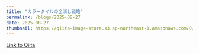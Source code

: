 ```yaml
---
title: "カラータイルの全消し戦略"
permalink: /blogs/2025-08-27
date: 2025-08-27
thumbnail: https://qiita-image-store.s3.ap-northeast-1.amazonaws.com/0/905155/195d48bb-dd56-4973-867b-ee91b9e16b63.png
---
```


[Link to Qiita](https://qiita.com/hari64/items/ec9ab02e3e115d64d17a)
